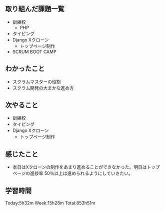 ## 取り組んだ課題一覧
- 訓練校
    - PHP
- タイピング
- Django Xクローン
    - トップページ制作
- SCRUM BOOT CAMP
## わかったこと
- スクラムマスターの役割
- スクラム開発の大まかな進め方
## 次やること
- 訓練校
- タイピング
- Django Xクローン
    - トップページ制作
## 感じたこと
- 本日はXクローンの制作をあまり進めることができなかった。明日はトップページの進捗率 50％以上は進められるようにしていきたい。   
## 学習時間
Today:5h32m Week:15h28m Total:853h51m